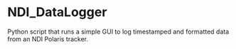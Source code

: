 # NDI_DataLogger
Python script that runs a simple GUI to log timestamped and formatted data from an NDI Polaris tracker.
